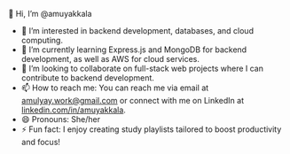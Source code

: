 👋 Hi, I’m @amuyakkala
- 👀 I’m interested in backend development, databases, and cloud computing.
- 🌱 I’m currently learning Express.js and MongoDB for backend development, as well as AWS for cloud services.
- 💞️ I’m looking to collaborate on full-stack web projects where I can contribute to backend development.
- 📫 How to reach me: You can reach me via email at [amulyay.work@gmail.com](mailto:amulyay.work@gmail.com) or connect with me on LinkedIn at [linkedin.com/in/amuyakkala](https://www.linkedin.com/in/amuyakkala).
- 😄 Pronouns: She/her
- ⚡ Fun fact: I enjoy creating study playlists tailored to boost productivity and focus!
